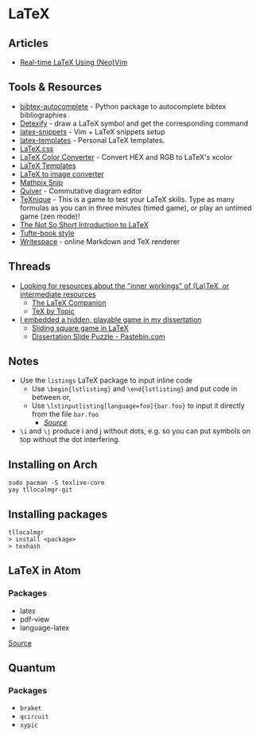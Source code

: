 # LaTeX

## Articles
- [Real-time LaTeX Using (Neo)Vim](https://ejmastnak.github.io/tutorials/vim-latex/intro.html)

## Tools & Resources
- [bibtex-autocomplete](https://github.com/dlesbre/bibtex-autocomplete) - Python package to autocomplete bibtex bibliographies
- [Detexify](http://detexify.kirelabs.org/classify.html) - draw a LaTeX symbol and get the corresponding command
- [latex-snippets](https://github.com/gillescastel/latex-snippets) - Vim + LaTeX snippets setup
- [latex-templates](https://github.com/jleightcap/LaTeX-Templates) - Personal LaTeX templates.
- [LaTeX.css](https://latex.vercel.app/)
- [LaTeX Color Converter](https://mmoredo.github.io/latex-color-converter/) - Convert HEX and RGB to LaTeX's xcolor
- [LaTeX Templates](http://latextemplates.com/)
- [LaTeX to image converter](https://latex2image.joeraut.com/)
- [Mathpix Snip](https://mathpix.com/)
- [Quiver](https://q.uiver.app/) - Commutative diagram editor
- [TeXnique](https://texnique.xyz/) - This is a game to test your LaTeX skills. Type as many formulas as you can in three minutes (timed game), or play an untimed game (zen mode)!
- [The Not So Short Introduction to LaTeX](https://tobi.oetiker.ch/lshort/lshort-letter.pdf)
- [Tufte-book style](https://ctan.math.washington.edu/tex-archive/macros/latex/contrib/tufte-latex/sample-book.pdf)
- [Writespace](https://www.writespace.app/) - online Markdown and TeX renderer

## Threads
- [Looking for resources about the "inner workings" of (La)TeX, or intermediate resources](https://www.reddit.com/r/LaTeX/comments/b5e7vd/looking_for_resources_about_the_inner_workings_of/)
  - [The LaTeX Companion](https://www.amazon.com/LaTeX-Companion-Techniques-Computer-Typesetting/dp/0201362996)
  - [TeX by Topic](https://www.eijkhout.net/texbytopic/texbytopic.html)
- [I embedded a hidden, playable game in my dissertation](https://www.reddit.com/r/eastereggs/comments/qe81uv/i_embedded_a_hidden_playable_game_in_my/)
  - [Sliding square game in LaTeX](https://tex.stackexchange.com/questions/444917/the-tikz-game-package-a-tex-sx-project/444956#444956)
  - [Dissertation Slide Puzzle - Pastebin.com](https://pastebin.com/xrUHbMnY)

## Notes
- Use the `listings` LaTeX package to input inline code
  - Use `\begin{lstlisting}` and `\end{lstlisting}` and put code in between or,
  - Use `\lstinputlisting[language=foo]{bar.foo}` to input it directly from the file `bar.foo`
	- _[Source](https://www.overleaf.com/learn/latex/code_listing)_
- `\i` and `\j` produce i and j without dots, e.g. so you can put symbols on top without the dot interfering.

## Installing on Arch
```
sudo pacman -S texlive-core
yay tllocalmgr-git
```

## Installing packages

```
tllocalmgr
> install <package>
> texhash
```

## LaTeX in Atom

### Packages
- latex
- pdf-view
- language-latex

[Source](https://medium.com/@lucasrebscher/using-atom-as-a-latex-editor-93756de3d726)

## Quantum

### Packages
- `braket`
- `qcircuit`
- `xypic`
